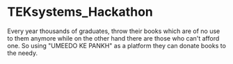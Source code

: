 # TEKsystems_Hackathon
Every year thousands of graduates, throw their books which are of no use to them anymore while on the other hand there are those who can't afford one. So using "UMEEDO KE PANKH" as a platform they can donate books to the needy.
